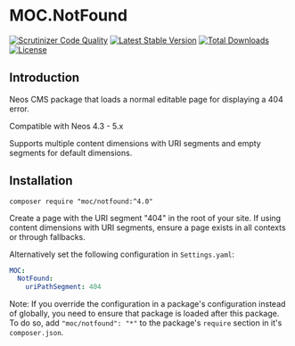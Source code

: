 MOC.NotFound
=============

[![Scrutinizer Code Quality](https://scrutinizer-ci.com/g/mocdk/MOC.NotFound/badges/quality-score.png?b=master)](https://scrutinizer-ci.com/g/mocdk/MOC.NotFound/?branch=master)
[![Latest Stable Version](https://poser.pugx.org/moc/notfound/v/stable)](https://packagist.org/packages/moc/notfound)
[![Total Downloads](https://poser.pugx.org/moc/notfound/downloads)](https://packagist.org/packages/moc/notfound)
[![License](https://poser.pugx.org/moc/notfound/license)](https://packagist.org/packages/moc/notfound)

Introduction
------------

Neos CMS package that loads a normal editable page for displaying a 404 error.

Compatible with Neos 4.3 - 5.x 

Supports multiple content dimensions with URI segments and empty segments for default dimensions.

Installation
------------
```composer require "moc/notfound:^4.0"```

Create a page with the URI segment "404" in the root of your site. If using content dimensions with URI segments,
ensure a page exists in all contexts or through fallbacks.

Alternatively set the following configuration in ``Settings.yaml``:

```yaml
MOC:
  NotFound:
    uriPathSegment: 404
```

Note: If you override the configuration in a package's configuration instead of globally, you need to ensure that package is loaded after this package. To do so, add ``"moc/notfound": "*"`` to the package's ``require`` section in it's ``composer.json``.
